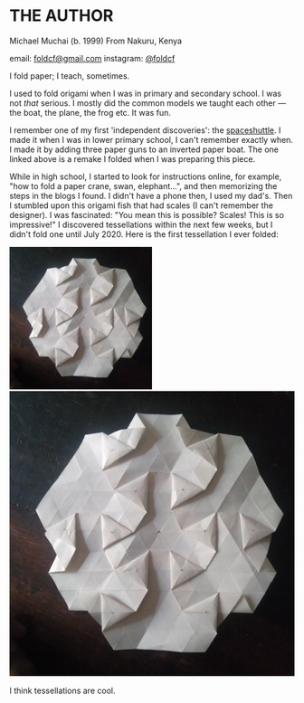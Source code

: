 # THE AUTHOR

Michael Muchai (b. 1999)
From Nakuru, Kenya

email: foldcf@gmail.com
instagram: [@foldcf](https://www.instagram.com/foldcf?igsh=OHp5N3VmdXdzenA4)

I fold paper;
I teach, sometimes.

I used to fold origami when I was in primary and secondary school. I was not *that* serious. I mostly did the common models we taught each other — the boat, the plane, the frog etc. It was fun.

I remember one of my first 'independent discoveries': the [spaceshuttle](./figurative/the_space_shuttle.md). I made it when I was in lower primary school, I can't remember exactly when. I made it by adding three paper guns to an inverted paper boat. The one linked above is a remake I folded when I was preparing this piece.

While in high school, I started to look for instructions online, for example, "how to fold a paper crane, swan, elephant...", and then memorizing the steps in the blogs I found. I didn't have a phone then, I used my dad's. Then I stumbled upon this origami fish that had scales (I can't remember the designer). I was fascinated: "You mean this is possible? Scales! This is so impressive!" I discovered tessellations within the next few weeks, but I didn't fold one until July 2020. Here is the first tessellation I ever folded:

<img src="./the_first_tessellation.jpg" alt="the_first_tessellation" width="50%" height="50%">  

<img src="./the_first_tessellation.jpg" alt="the_first_tessellation">  



I think tessellations are cool.
